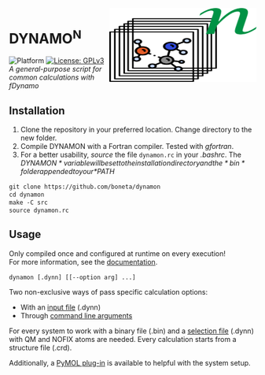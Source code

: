 <img width="300" height="150" src="./docs/dynamon_logo.svg" align="right" />

# DYNAMO<sup>N</sup>

![Platform](https://img.shields.io/badge/platform-linux-lightgrey.svg)
[![License: GPLv3](https://img.shields.io/badge/license-GPLv3-blue.svg)](https://www.gnu.org/licenses/gpl-3.0) \
*A general-purpose script for common calculations with fDynamo*

## Installation

1. Clone the repository in your preferred location. Change directory to the new folder.
2. Compile DYNAMON with a Fortran compiler. Tested with *gfortran*.
3. For a better usability, *source* the file `dynamon.rc` in your *.bashrc*.
   The *$DYNAMON* variable will be set to the installation directory and the *bin*
   folder appended to your *$PATH*

```
git clone https://github.com/boneta/dynamon
cd dynamon
make -C src
source dynamon.rc
```

## Usage
Only compiled once and configured at runtime on every execution! \
For more information, see the [documentation](./docs/README.md).
```
dynamon [.dynn] [[--option arg] ...]
```

Two non-exclusive ways of pass specific calculation options:
- With an [input file](./docs/options_file.md) (.dynn)
- Through [command line arguments](./docs/options_cli.md)

For every system to work with a binary file (.bin) and a [selection file](./docs/sele_file.md) (.dynn) with QM and NOFIX atoms are needed. Every calculation starts from a structure file (.crd).

Additionally, a [PyMOL plug-in](./plugin/README.md) is available to helpful with the system setup.
